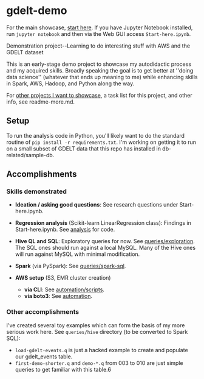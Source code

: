 # gdelt-demo


<!--div class="w3-container w3-pale-blue w3-leftbar w3-border-blue reed9999-note">-->
For the main showcase, <a href="https://github.com/reed9999/gdelt-demo/blob/master/Start-here.ipynb">start here</a>. If you have Jupyter Notebook installed, run `jupyter notebook` and then via the Web GUI access `Start-here.ipynb`. 
<!--/div-->

Demonstration project--Learning to do interesting stuff with AWS and the GDELT dataset

This is an early-stage demo project to showcase my autodidactic process and my acquired skills. Broadly speaking the goal is to get better at ''doing data science'' (whatever that ends up meaning to me) while enhancing skills in Spark, AWS, Hadoop, and Python along the way.

For [other projects I want to showcase](https://github.com/reed9999/gdelt-demo/blob/master/readme-more.md#rest-of-showcase), a task list for this project, and other info, see readme-more.md.

## Setup
To run the analysis code in Python, you'll likely want to do the standard routine of `pip install -r requirements.txt`. 
I'm working on getting it to run on a small subset of GDELT data that this repo has installed in db-related/sample-db.

## Accomplishments
### Skills demonstrated

* **Ideation / asking good questions**: See research questions under Start-here.ipynb.

* **Regression analysis** (Scikit-learn LinearRegression class): Findings in Start-here.ipynb. See [analysis](https://github.com/reed9999/gdelt-demo/tree/master/queries/analysis) for code. 

* **Hive QL and SQL**: Exploratory queries for now. See [queries/exploration](https://github.com/reed9999/gdelt-demo/tree/master/queries/exploration). The SQL ones should run against a local MySQL. Many of the Hive ones will run against MySQL with minimal modification.
  
* **Spark** (via PySpark): See [queries/spark-sql](https://github.com/reed9999/gdelt-demo/tree/master/queries/spark-sql).

* **AWS setup** (S3, EMR cluster creation)
  * **via CLI**: See [automation/scripts](https://github.com/reed9999/gdelt-demo/tree/master/automation/scripts).
  * **via boto3**: See [automation](https://github.com/reed9999/gdelt-demo/tree/master/automation).

### Other accomplishments
I've created several toy examples which can form the basis of my more serious work here. See `queries/hive` directory (to be converted to Spark SQL):

* `load-gdelt-events.q` is just a hacked example to create and populate our gdelt_events table.
* `first-demo-shorter.q` and `demo-*.q` from 003 to 010 are just simple queries to get familiar with this table.6



<!--borrowed shamelessly from https://www.w3schools.com/css/css_border.asp-->
<!--but GitHub doesn't deal well with this sort of markup. -->
<!-- 
<style>
.w3-container:after,.w3-container:before,.w3-panel:after,.w3-panel:before,.w3-row:after,.w3-row:before,.w3-row-padding:after,.w3-row-padding:before,
.w3-cell-row:before,.w3-cell-row:after,.w3-clear:after,.w3-clear:before,.w3-bar:before,.w3-bar:after{content:"";display:table;clear:both}
.w3-pale-blue,.w3-hover-pale-blue:hover{color:#000!important;background-color:#ddffff!important}
.w3-purple,.w3-hover-purple:hover{color:#fff!important;background-color:#9c27b0!important}
.w3-leftbar{border-left:6px solid #ccc!important}.w3-rightbar{border-right:6px solid #ccc!important}
.w3-border-blue,.w3-hover-border-blue:hover{border-color:#2196F3!important}
.w3-border-purple,.w3-hover-border-purple:hover{border-color:#9c27b0!important}
.w3-border-deep-purple,.w3-hover-border-deep-purple:hover{border-color:#673ab7!important}
.reed9999-note {padding:10px; font-size: medium; font-weight:bold;}
p.reed9999-note{font-weight:bold;}
</style>
-->
